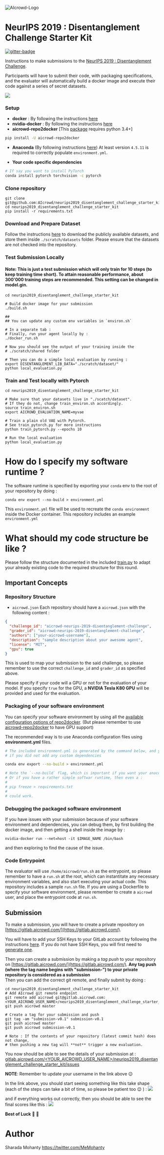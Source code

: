 ![AIcrowd-Logo](https://raw.githubusercontent.com/AIcrowd/AIcrowd/master/app/assets/images/misc/aicrowd-horizontal.png)

# NeurIPS 2019 : Disentanglement Challenge Starter Kit

[![gitter-badge](https://badges.gitter.im/AIcrowd-HQ/disentanglement_challenge.png)](http://gitter.im/AIcrowd-HQ/disentanglement_challenge)

Instructions to make submissions to the [NeurIPS 2019 : Disentanglement Challenge](https://www.aicrowd.com/challenges/neurips-2019-disentanglement-challenge).

Participants will have to submit their code, with packaging specifications, and the evaluator will automatically build a docker image and execute their code against a series of secret datasets.

![](https://i.imgur.com/zr8RUr1.gif)

### Setup

- **docker** : By following the instructions [here](https://docs.docker.com/install/linux/docker-ce/ubuntu/)
- **nvidia-docker** : By following the instructions [here](<https://github.com/nvidia/nvidia-docker/wiki/Installation-(version-2.0)>)
- **aicrowd-repo2docker** [This [package](https://pypi.org/project/aicrowd-repo2docker/) requires python 3.4+]

```sh
pip install -U aicrowd-repo2docker
```

- **Anaconda** (By following instructions [here](https://www.anaconda.com/download)) At least version `4.5.11` is required to correctly populate `environment.yml`.

* **Your code specific dependencies**

```sh
# If say you want to install PyTorch
conda install pytorch torchvision -c pytorch
```

### Clone repository

```
git clone git@github.com:AIcrowd/neurips2019_disentanglement_challenge_starter_kit.git
cd neurips2019_disentanglement_challenge_starter_kit
pip install -r requirements.txt
```

### Download and Prepare Dataset

Follow the instructions [here](https://github.com/google-research/disentanglement_lib#downloading-the-data-sets) to download the publicly available datasets, and store them inside `./scratch/datasets` folder. Please ensure that the datasets are not checked into the repository.

### Test Submission Locally

#### Note: This is just a test submission which will only train for 10 steps (to keep training time short). To attain reasonable performance, about 300'000 training steps are recommended. This setting can be changed in model.gin.

```
cd neurips2019_disentanglement_challenge_starter_kit

# Build docker image for your submission
./build.sh

##
## You can update any custom env variables in `environ.sh`

# In a separate tab :
# Finally, run your agent locally by :
./docker_run.sh

# Now you should see the output of your training inside the
# ./scratch/shared folder

# Then you can do a simple local evaluation by running :
export DISENTANGLEMENT_LIB_DATA="./scratch/dataset/"
python local_evaluation.py
```

### Train and Test locally with Pytorch
```
cd neurips2019_disentanglement_challenge_starter_kit

# Make sure that your datasets live in "./scatch/dataset". 
# If they do not, change train_environ.sh accordingly. 
source train_environ.sh
export AICROWD_EVALUATION_NAME=myvae

# Train a plain old VAE with Pytorch. 
# See train_pytorch.py for more instructions
python train_pytorch.py --epochs 10

# Run the local evaluation
python local_evaluation.py
```

# How do I specify my software runtime ?

The software runtime is specified by exporting your `conda` env to the root
of your repository by doing :

```
conda env export --no-build > environment.yml
```

This `environment.yml` file will be used to recreate the `conda environment` inside the Docker container.
This repository includes an example `environment.yml`

# What should my code structure be like ?

Please follow the structure documented in the included [train.py](https://github.com/AIcrowd/neurips2019_disentanglement_challenge_starter_kit/blob/master/train.py) to adapt
your already existing code to the required structure for this round.

## Important Concepts

### Repository Structure

- `aicrowd.json`
  Each repository should have a `aicrowd.json` with the following content :

```json
{
  "challenge_id": "aicrowd-neurips-2019-disentanglement-challenge",
  "grader_id": "aicrowd-neurips-2019-disentanglement-challenge",
  "authors": ["your-aicrowd-username"],
  "description": "sample description about your awesome agent",
  "license": "MIT",
  "gpu": true
}
```

This is used to map your submission to the said challenge, so please remember to use the correct `challenge_id` and `grader_id` as specified above.

Please specify if your code will a GPU or not for the evaluation of your model. If you specify `true` for the GPU, a **NVIDIA Tesla K80 GPU** will be provided and used for the evaluation.

### Packaging of your software environment

You can specify your software environment by using all the [available configuration options of repo2docker](https://repo2docker.readthedocs.io/en/latest/config_files.html). (But please remember to use [aicrowd-repo2docker](https://pypi.org/project/aicrowd-repo2docker/) to have GPU support)

The recommended way is to use Anaconda configuration files using **environment.yml** files.

```sh
# The included environment.yml is generated by the command below, and you do not need to run it again
# if you did not add any custom dependencies

conda env export --no-build > environment.yml

# Note the `--no-build` flag, which is important if you want your anaconda env to be replicable across all
# Or if you have a rather simple softwar runtime, then even a :
#
# pip freeze > requirements.txt
#
# could work.
```

### Debugging the packaged software environment

If you have issues with your submission because of your software environment and dependencies, you can debug them, by first building the docker image, and then getting a shell inside the image by :

```
nvidia-docker run --net=host -it $IMAGE_NAME /bin/bash
```

and then exploring to find the cause of the issue.

### Code Entrypoint

The evaluator will use `/home/aicrowd/run.sh` as the entrypoint, so please remember to have a `run.sh` at the root, which can instantitate any necessary environment variables, and also start executing your actual code. This repository includes a sample `run.sh` file.
If you are using a Dockerfile to specify your software environment, please remember to create a `aicrowd` user, and place the entrypoint code at `run.sh`.

## Submission

To make a submission, you will have to create a private repository on [https://gitlab.aicrowd.com/](https://gitlab.aicrowd.com/).

You will have to add your SSH Keys to your GitLab account by following the instructions [here](https://docs.gitlab.com/ee/gitlab-basics/create-your-ssh-keys.html).
If you do not have SSH Keys, you will first need to [generate one](https://docs.gitlab.com/ee/ssh/README.html#generating-a-new-ssh-key-pair).

Then you can create a submission by making a _tag push_ to your repository on [https://gitlab.aicrowd.com/](https://gitlab.aicrowd.com/).
**Any tag push (where the tag name begins with "submission-") to your private repository is considered as a submission**  
Then you can add the correct git remote, and finally submit by doing :

```
cd neurips2019_disentanglement_challenge_starter_kit
# Add AIcrowd git remote endpoint
git remote add aicrowd git@gitlab.aicrowd.com:<YOUR_AICROWD_USER_NAME>/neurips2019_disentanglement_challenge_starter_kit.git
git push aicrowd master

# Create a tag for your submission and push
git tag -am "submission-v0.1" submission-v0.1
git push aicrowd master
git push aicrowd submission-v0.1

# Note : If the contents of your repository (latest commit hash) does not change,
# then pushing a new tag will **not** trigger a new evaluation.
```

You now should be able to see the details of your submission at :
[gitlab.aicrowd.com/<YOUR_AICROWD_USER_NAME>/neurips2019_disentanglement_challenge_starter_kit/issues](gitlab.aicrowd.com//<YOUR_AICROWD_USER_NAME>/neurips2019_disentanglement_challenge_starter_kit/issues)

**NOTE**: Remember to update your username in the link above :wink:

In the link above, you should start seeing something like this take shape (each of the steps can take a bit of time, so please be patient too :wink: ) :
![](https://i.imgur.com/69nf0Te.png)

and if everything works out correctly, then you should be able to see the final scores like this :
![](https://i.imgur.com/FPIqPKb.png)

**Best of Luck** :tada: :tada:

# Author

Sharada Mohanty <https://twitter.com/MeMohanty>
